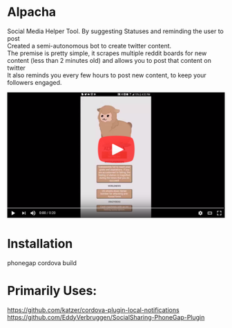 # Alpacha
Social Media Helper Tool. By suggesting Statuses and reminding the user to post</br>
Created a semi-autonomous bot to create twitter content. </br>
The premise is pretty simple, it scrapes multiple reddit boards for new content (less than 2 minutes old) and allows you to post that content on twitter</br>
It also reminds you every few hours to post new content, to keep your followers engaged.</br>

[![Watch the video](https://github.com/NickEngmann/Alpacha/blob/master/youtube-image.png)](https://youtu.be/m0Xnnsijftg)

# Installation
phonegap cordova build

# Primarily Uses: 
<a href="https://github.com/katzer/cordova-plugin-local-notifications" target="_blank">https://github.com/katzer/cordova-plugin-local-notifications </a> </br>
<a href="https://github.com/EddyVerbruggen/SocialSharing-PhoneGap-Plugin" target="_blank">https://github.com/EddyVerbruggen/SocialSharing-PhoneGap-Plugin </a> </br>
